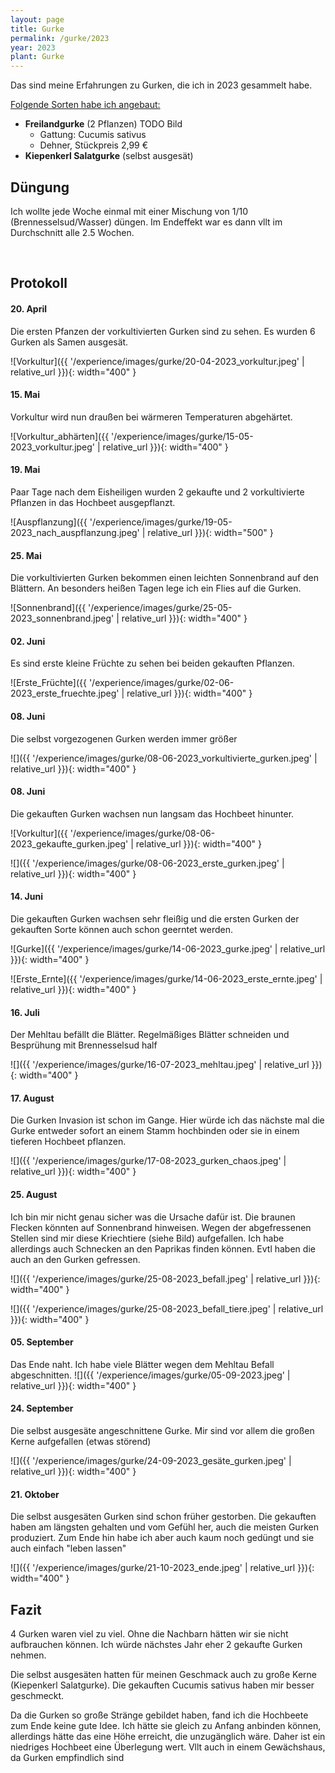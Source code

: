 ```yaml
---
layout: page
title: Gurke
permalink: /gurke/2023
year: 2023
plant: Gurke
---
```


Das sind meine Erfahrungen zu Gurken, die ich in 2023 gesammelt habe.

<u>Folgende Sorten habe ich angebaut:</u>

- **Freilandgurke** (2 Pflanzen) TODO Bild
    - Gattung: Cucumis sativus
    - Dehner, Stückpreis 2,99 €
- **Kiepenkerl Salatgurke** (selbst ausgesät)

## Düngung
Ich wollte jede Woche einmal mit einer Mischung von 1/10 (Brennesselsud/Wasser) düngen. Im Endeffekt war es dann vllt im Durchschnitt alle 2.5 Wochen.

<br>

## Protokoll
#### <b>20. April</b>
Die ersten Pfanzen der vorkultivierten Gurken sind zu sehen. Es wurden 6 Gurken als Samen ausgesät.

![Vorkultur]({{ '/experience/images/gurke/20-04-2023_vorkultur.jpeg' | relative_url }}){: width="400" }



#### <b>15. Mai</b>
Vorkultur wird nun draußen bei wärmeren Temperaturen abgehärtet.

![Vorkultur_abhärten]({{ '/experience/images/gurke/15-05-2023_vorkultur.jpeg' | relative_url }}){: width="400" }

#### <b>19. Mai</b>
Paar Tage nach dem Eisheiligen wurden 2 gekaufte und 2 vorkultivierte Pflanzen in das Hochbeet ausgepflanzt.

![Auspflanzung]({{ '/experience/images/gurke/19-05-2023_nach_auspflanzung.jpeg' | relative_url }}){: width="500" }

#### <b>25. Mai</b>
Die vorkultivierten Gurken bekommen einen leichten Sonnenbrand auf den Blättern. An besonders heißen Tagen lege ich ein Flies auf die Gurken. 

![Sonnenbrand]({{ '/experience/images/gurke/25-05-2023_sonnenbrand.jpeg' | relative_url }}){: width="400" }


#### <b>02. Juni</b>
Es sind erste kleine Früchte zu sehen bei beiden gekauften Pflanzen.

![Erste_Früchte]({{ '/experience/images/gurke/02-06-2023_erste_fruechte.jpeg' | relative_url }}){: width="400" }

#### <b>08. Juni</b>
Die selbst vorgezogenen Gurken werden immer größer

![]({{ '/experience/images/gurke/08-06-2023_vorkultivierte_gurken.jpeg' | relative_url }}){: width="400" } 


#### <b>08. Juni</b>
Die gekauften Gurken wachsen nun langsam das Hochbeet hinunter.

![Vorkultur]({{ '/experience/images/gurke/08-06-2023_gekaufte_gurken.jpeg' | relative_url }}){: width="400" }

![]({{ '/experience/images/gurke/08-06-2023_erste_gurken.jpeg' | relative_url }}){: width="400" }

#### <b>14. Juni</b>
Die gekauften Gurken wachsen sehr fleißig und die ersten Gurken der gekauften Sorte können auch schon geerntet werden.

![Gurke]({{ '/experience/images/gurke/14-06-2023_gurke.jpeg' | relative_url }}){: width="400" }

![Erste_Ernte]({{ '/experience/images/gurke/14-06-2023_erste_ernte.jpeg' | relative_url }}){: width="400" }

#### <b>16. Juli</b>
Der Mehltau befällt die Blätter. Regelmäßiges Blätter schneiden und Besprühung mit Brennesselsud half

![]({{ '/experience/images/gurke/16-07-2023_mehltau.jpeg' | relative_url }}){: width="400" }

#### <b>17. August</b>
Die Gurken Invasion ist schon im Gange. Hier würde ich das nächste mal die Gurke entweder sofort an einem Stamm hochbinden oder sie in einem tieferen Hochbeet pflanzen. 

![]({{ '/experience/images/gurke/17-08-2023_gurken_chaos.jpeg' | relative_url }}){: width="400" }


#### <b>25. August</b>
Ich bin mir nicht genau sicher was die Ursache dafür ist. Die braunen Flecken könnten auf Sonnenbrand hinweisen. Wegen der abgefressenen Stellen sind mir diese Kriechtiere (siehe Bild) aufgefallen. Ich habe allerdings auch Schnecken an den Paprikas finden können. Evtl haben die auch an den Gurken gefressen. 

![]({{ '/experience/images/gurke/25-08-2023_befall.jpeg' | relative_url }}){: width="400" }

![]({{ '/experience/images/gurke/25-08-2023_befall_tiere.jpeg' | relative_url }}){: width="400" }


#### <b>05. September</b>
Das Ende naht. Ich habe viele Blätter wegen dem Mehltau Befall abgeschnitten. 
![]({{ '/experience/images/gurke/05-09-2023.jpeg' | relative_url }}){: width="400" }


#### <b>24. September</b>
Die selbst ausgesäte angeschnittene Gurke. Mir sind vor allem die großen Kerne aufgefallen (etwas störend)

![]({{ '/experience/images/gurke/24-09-2023_gesäte_gurken.jpeg' | relative_url }}){: width="400" }


#### <b>21. Oktober</b>
Die selbst ausgesäten Gurken sind schon früher gestorben. Die gekauften haben am längsten gehalten und vom Gefühl her, auch die meisten Gurken produziert. Zum Ende hin habe ich aber auch kaum noch gedüngt und sie auch einfach "leben lassen"

![]({{ '/experience/images/gurke/21-10-2023_ende.jpeg' | relative_url }}){: width="400" }



## Fazit
4 Gurken waren viel zu viel. Ohne die Nachbarn hätten wir sie nicht aufbrauchen können. Ich würde nächstes Jahr eher 2 gekaufte Gurken nehmen. 

Die selbst ausgesäten hatten für meinen Geschmack auch zu große Kerne (Kiepenkerl Salatgurke). Die gekauften Cucumis sativus haben mir besser geschmeckt.

Da die Gurken so große Stränge gebildet haben, fand ich die Hochbeete zum Ende keine gute Idee. Ich hätte sie gleich zu Anfang anbinden können, allerdings hätte das eine Höhe erreicht, die unzugänglich wäre. Daher ist ein niedriges Hochbeet eine Überlegung wert. Vllt auch in einem Gewächshaus, da Gurken empfindlich sind